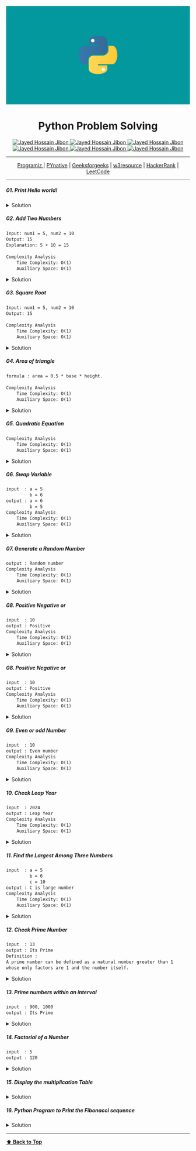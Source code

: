 <img src="img/problem-solving.png" id='header'>

<h1 align="center">Python Problem Solving </h1>

<div align="center">
<!-- Gmail Account -->
<a href="mailto:jayed.swe@gmail.com">
<img src='https://img.shields.io/badge/Gmail-D14836?style=for-the-badge&logo=gmail&logoColor=white'
alt='Jayed Hossain Jibon'
/>
</a>
<a href="tel:+8801987132107">
<img
src='https://img.shields.io/badge/WhatsApp-25D366?style=for-the-badge&logo=whatsapp&logoColor=white'
alt='Jayed Hossain Jibon'
/>
<a href="#" target="_blank">
<img
src='https://img.shields.io/badge/website-000000?style=for-the-badge&logo=About.me&logoColor=white'
alt='Jayed Hossain Jibon'
/>
</a>
<a href="https://www.facebook.com/jibon969" target="_blank">
<img
src='https://img.shields.io/badge/Facebook-1877F2?style=for-the-badge&logo=facebook&logoColor=white'
alt='Jayed Hossain Jibon'
/>

<a href="https://www.linkedin.com/in/jibon969/" target="_blank">
<img
src='https://img.shields.io/badge/LinkedIn-0077B5?style=for-the-badge&logo=linkedin&logoColor=white'
alt='Jayed Hossain Jibon'
/>
</a>
<a href="https://github.com/jibon969" target="_blank">
<img
src='https://img.shields.io/badge/GitHub-100000?style=for-the-badge&logo=github&logoColor=white'
alt='Jayed Hossain Jibon'
/>
</a>
</div>

<hr/>

<div align="center">
        <a href="https://www.programiz.com/python-programming/examples" target="_blank">Programiz
        </a>
        |
        <a href="https://pynative.com/python-basic-exercise-for-beginners/" target="_blank">PYnative</a>
        |
        <a href="https://www.geeksforgeeks.org/python-programming-examples/" target="_blank">Geeksforgeeks</a>
        |
        <a href="https://www.w3resource.com/python-exercises/" target="_blank">w3resource</a>
        |
        <a href="https://www.hackerrank.com/" target="_blank">HackerRank</a>
        |
        <a href="https://leetcode.com/" target="_blank">LeetCode</a>
</div>
<hr/>

##### 01. Print Hello world!
<details>
<summary style="cursor:pointer">Solution</summary>

```js
print("Hello World!")
```
</details>

##### 02. Add Two Numbers
```
Input: num1 = 5, num2 = 10
Output: 15
Explanation: 5 + 10 = 15

Complexity Analysis
    Time Complexity: O(1)
    Auxiliary Space: O(1)
```
<details>
<summary style="cursor:pointer">Solution</summary>

```py
num1 = 5;
num2 = 10;
sum = num1 + num2;
print(sum) // Output: 15
```
</details>

##### 03. Square Root
```
Input: num1 = 5, num2 = 10
Output: 15

Complexity Analysis
    Time Complexity: O(1)
    Auxiliary Space: O(1)
```
<details>
<summary style="cursor:pointer">Solution</summary>

```py
user_input = int(input("Enter your number : "))
output = user_input ** 0.5
print(output)
```
</details>

##### 04. Area of triangle
```
formula : area = 0.5 * base * height.

Complexity Analysis
    Time Complexity: O(1)
    Auxiliary Space: O(1)
```
<details>
<summary style="cursor:pointer">Solution</summary>

```py
base = float(input("Enter the base length of the triangle: "))
height = float(input("Enter the height of the triangle: "))
area = 0.5 * base * height
print("The area of the triangle is:", area)
```
</details>

##### 05. Quadratic Equation
```
Complexity Analysis
    Time Complexity: O(1)
    Auxiliary Space: O(1)
```
<details>
<summary style="cursor:pointer">Solution</summary>

```py
```
</details>

##### 06. Swap Variable
```
input  : a = 5
         b = 6
output : a = 6
         b = 5
Complexity Analysis
    Time Complexity: O(1)
    Auxiliary Space: O(1)
```
<details>
<summary style="cursor:pointer">Solution</summary>

```py
a = 5
b = 6
c = a + b
a = c - a
b = c - b
print(a)
print(b)
# or
a, b = b, a 
print(a)
print(b)
```
</details>

##### 07. Generate a Random Number
```
output : Random number 
Complexity Analysis
    Time Complexity: O(1)
    Auxiliary Space: O(1)
```
<details>
<summary style="cursor:pointer">Solution</summary>

```py
import random
x = random.randint(1, 100)
print(x)
```
</details>


##### 08. Positive Negative or
```
input  : 10
output : Positive
Complexity Analysis
    Time Complexity: O(1)
    Auxiliary Space: O(1)
```
<details>
<summary style="cursor:pointer">Solution</summary>

```py
number = 10
if number > 0:
    print("Positive")
elif number < 0:
        print("Negative")
elif number == 0:
     print("0")
```
</details>

##### 08. Positive Negative or
```
input  : 10
output : Positive
Complexity Analysis
    Time Complexity: O(1)
    Auxiliary Space: O(1)
```
<details>
<summary style="cursor:pointer">Solution</summary>

```py
number = 10
if number > 0:
        print("Positive")
elif number < 0:
         print("Negative")
elif number == 0:
         print("0")
```
</details>


##### 09. Even or odd Number
```
input  : 10
output : Even number
Complexity Analysis
    Time Complexity: O(1)
    Auxiliary Space: O(1)
```
<details>
<summary style="cursor:pointer">Solution</summary>

```py
number = 10
if number % 2 == 0:
    print("Even number")
else:
     print("Odd number")
```
</details>


##### 10. Check Leap Year
```
input  : 2024
output : Leap Year
Complexity Analysis
    Time Complexity: O(1)
    Auxiliary Space: O(1)
```
<details>
<summary style="cursor:pointer">Solution</summary>

```py
year = int(input("Enter your your : "))
if year % 4 == 0 and year % 100 != 0 or year % 400 == 0:
    print("Leap Year")
else:
    print("Not leap year ")
```
</details>


##### 11. Find the Largest Among Three Numbers
```
input  : a = 5
         b = 6
         c = 10
output : C is large number
Complexity Analysis
    Time Complexity: O(1)
    Auxiliary Space: O(1)
```
<details>
<summary style="cursor:pointer">Solution</summary>

```py
a =  int(input("Enter your 1st number : "))
b = int(input("Enter your 2nd number : "))
c = int(input("Enter your 3rd number : "))
if a > b:
    print("A is largest number")
elif b > c:
    print("B is largest number ")
elif a < c:
    print("C is largest number")
```
</details>


##### 12. Check Prime Number
```
input  : 13
output : Its Prime 
Definition :
A prime number can be defined as a natural number greater than 1
whose only factors are 1 and the number itself.
```
<details>
<summary style="cursor:pointer">Solution</summary>

```py
is_prime = int(input("Enter your number : "))
for i in range(2, is_prime):
    if is_prime % i == 0:
        print("Not a prime number ")
        break
else:
    print("Its Prime")
```
</details>


##### 13. Prime numbers within an interval
```
input  : 900, 1000
output : Its Prime 
```
<details>
<summary style="cursor:pointer">Solution</summary>

```py
lower = int(input("Enter your lower number : "))
upper = int(input("Enter your upper number : "))
for num in range(lower, upper + 1):
   if num > 1:
       for i in range(2, num):
           if (num % i) == 0:
               break
       else:
           print(num)
```
</details>

##### 14. Factorial of a Number
```
input  : 5
output : 120
```
<details>
<summary style="cursor:pointer">Solution</summary>

```py
num = 5
factorial = 1
for i in range(1,num + 1):
    factorial = factorial*i
print("The factorial of",num,"is",factorial)
```
</details>

##### 15. Display the multiplication Table
<details>
<summary style="cursor:pointer">Solution</summary>

```py
number = int(input("Enter your number : "))
for i in range(1, 11):
    print(number,'x', i, '=', i*number)
# or
num = 1
while num <=10:
    print(num,'x', num, '=', num*num)
    num = num + 1
```
</details>

##### 16. Python Program to Print the Fibonacci sequence
<details>
<summary style="cursor:pointer">Solution</summary>
num = 7
factorial = 1
if num < 0:
   print("Sorry, factorial does not exist for negative numbers")
elif num == 0:
   print("The factorial of 0 is 1")
else:
   for i in range(1,num + 1):
       factorial = factorial*i
   print("The factorial of",num,"is",factorial)

```py

```
</details>


---
**[⬆ Back to Top](#header)**
